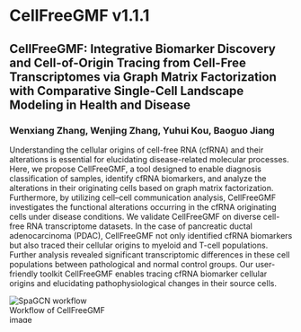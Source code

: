 # CellFreeGMF v1.1.1

##  CellFreeGMF: Integrative Biomarker Discovery and Cell-of-Origin Tracing from Cell-Free Transcriptomes via Graph Matrix Factorization with Comparative Single-Cell Landscape Modeling in Health and Disease

### Wenxiang Zhang, Wenjing Zhang, Yuhui Kou, Baoguo Jiang

Understanding the cellular origins of cell-free RNA (cfRNA) and their alterations is essential for elucidating disease-related molecular processes. Here, we propose CellFreeGMF, a tool designed to enable diagnosis classification of samples, identify cfRNA biomarkers, and analyze the alterations in their originating cells based on graph matrix factorization. Furthermore, by utilizing cell–cell communication analysis, CellFreeGMF investigates the functional alterations occurring in the cfRNA originating cells under disease conditions. We validate CellFreeGMF on diverse cell-free RNA transcriptome datasets. In the case of pancreatic ductal adenocarcinoma (PDAC), CellFreeGMF not only identified cfRNA biomarkers but also traced their cellular origins to myeloid and T-cell populations. Further analysis revealed significant transcriptomic differences in these cell populations between pathological and normal control groups. Our user-friendly toolkit CellFreeGMF enables tracing cfRNA biomarker cellular origins and elucidating pathophysiological changes in their source cells.

![SpaGCN workflow](images/workflow.jpg)
<br>
Workflow of CellFreeGMF<img width="432" height="14" alt="image" src="https://github.com/user-attachments/assets/a94c7726-5e00-474c-bc35-b7fa709076de" />
<br>


